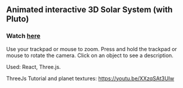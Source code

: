 ## Animated interactive 3D Solar System (with Pluto)

### Watch [here](https://annluschik.github.io/ThreeJS-Solar-System/)
Use your trackpad or mouse to zoom. Press and hold the trackpad or mouse to rotate the camera. Click on an object to see a description.

Used: React, Three.js.

ThreeJs Tutorial and planet textures: https://youtu.be/XXzqSAt3UIw
